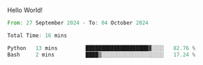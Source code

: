 Hello World!

<!--START_SECTION:waka-->

```rust
From: 27 September 2024 - To: 04 October 2024

Total Time: 16 mins

Python   13 mins         ████████████████████▓░░░░   82.76 %
Bash     2 mins          ████▒░░░░░░░░░░░░░░░░░░░░   17.24 %
```

<!--END_SECTION:waka-->

